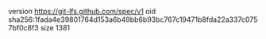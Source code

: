 version https://git-lfs.github.com/spec/v1
oid sha256:1fada4e39801764d153a6b49bb6b93bc767c19471b8fda22a337c0757bf0c8f3
size 1381
